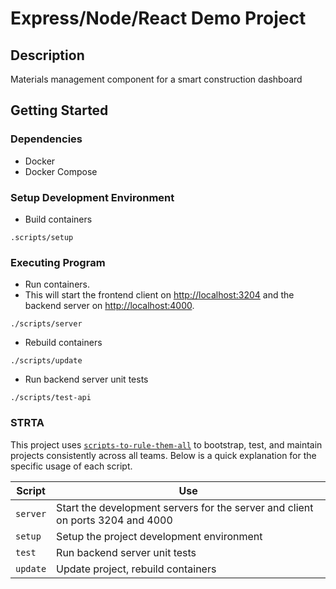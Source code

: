 # Express/Node/React Demo Project

## Description

Materials management component for a smart construction dashboard

## Getting Started

### Dependencies

* Docker
* Docker Compose

### Setup Development Environment

* Build containers 
```
.scripts/setup
```

### Executing Program

* Run containers.
* This will start the frontend client on [http://localhost:3204](http://localhost:3204) and the backend server on [http://localhost:4000](http://localhost:4000).
```
./scripts/server
```
* Rebuild containers

```
./scripts/update
```

* Run backend server unit tests

```
./scripts/test-api
```

### STRTA

This project uses [`scripts-to-rule-them-all`](https://github.com/azavea/architecture/blob/master/doc/arch/adr-0000-scripts-to-rule-them-all.md) to bootstrap, test, and maintain projects consistently across all teams. Below is a quick explanation for the specific usage of each script.

| Script      | Use                                                        |
| ----------- | ---------------------------------------------------------- |
| `server`    | Start the development servers for the server and client on ports 3204 and 4000                        |
| `setup`     | Setup the project development environment                  |
| `test`      | Run backend server unit tests                                      |
| `update`    | Update project, rebuild containers                   |

